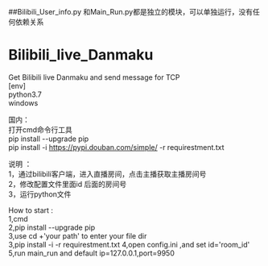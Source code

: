 ##Bilibili_User_info.py 和Main_Run.py都是独立的模块，可以单独运行，没有任何依赖关系

# Bilibili_live_Danmaku
Get Bilibili live Danmaku and send message for TCP  
[env]  
python3.7   
windows  

国内：  
打开cmd命令行工具  
pip install --upgrade pip    
pip install -i https://pypi.douban.com/simple/ -r requirestment.txt  

说明  ：    
1，通过bilibili客户端，进入直播房间，点击主播获取主播房间号    
2，修改配置文件里面id 后面的房间号  
3，运行python文件  

How to start :  
1,cmd  
2,pip install --upgrade pip  
3,use cd +'your path' to enter your file dir  
3,pip install -i -r requirestment.txt
4,open config.ini ,and set id='room_id'  
5,run main_run and default ip=127.0.0.1,port=9950



